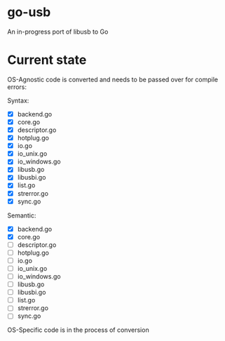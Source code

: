 # go-usb
An in-progress port of libusb to Go

# Current state

OS-Agnostic code is converted and needs to be passed over for compile errors:

Syntax: 
* [x] backend.go
* [x] core.go
* [x] descriptor.go
* [x] hotplug.go
* [x] io.go
* [x] io_unix.go
* [x] io_windows.go
* [x] libusb.go
* [x] libusbi.go
* [x] list.go
* [x] strerror.go
* [x] sync.go

Semantic:
* [x] backend.go
* [x] core.go
* [ ] descriptor.go
* [ ] hotplug.go
* [ ] io.go
* [ ] io_unix.go
* [ ] io_windows.go
* [ ] libusb.go
* [ ] libusbi.go
* [ ] list.go
* [ ] strerror.go
* [ ] sync.go

OS-Specific code is in the process of conversion

